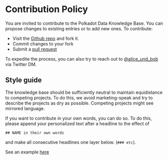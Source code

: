 # Contribution Policy

You are invited to contribute to the Polkadot Data Knowledge Base. You can propose changes to existing entries or to add new ones. To contribute:
- Visit the [Github repo](https://github.com/Polkalytics/Polkadot-Data-Knowledge-Base) and fork it.
- Commit changes to your fork
- Submit a [pull request](https://github.com/Polkalytics/Polkadot-Data-Knowledge-Base/pulls)

To expedite the process, you can also try to reach out to [@alice_und_bob](https://twitter.com/alice_und_bob) via Twitter DM.

## Style guide

The knowledge base should be sufficiently neutral to maintain equidistance to competing projects. To do this, we avoid marketing-speak and try to describe the projects as dry as possible. Competing projects might see mirrored language.

If you want to contribute in your own words, you can do so. To do this, please append your personalized text after a headline to the effect of

`## NAME in their own words`

and make all consecutive headlines one layer below. (`### etc`).

See an example [here](/data/apis/subquery)